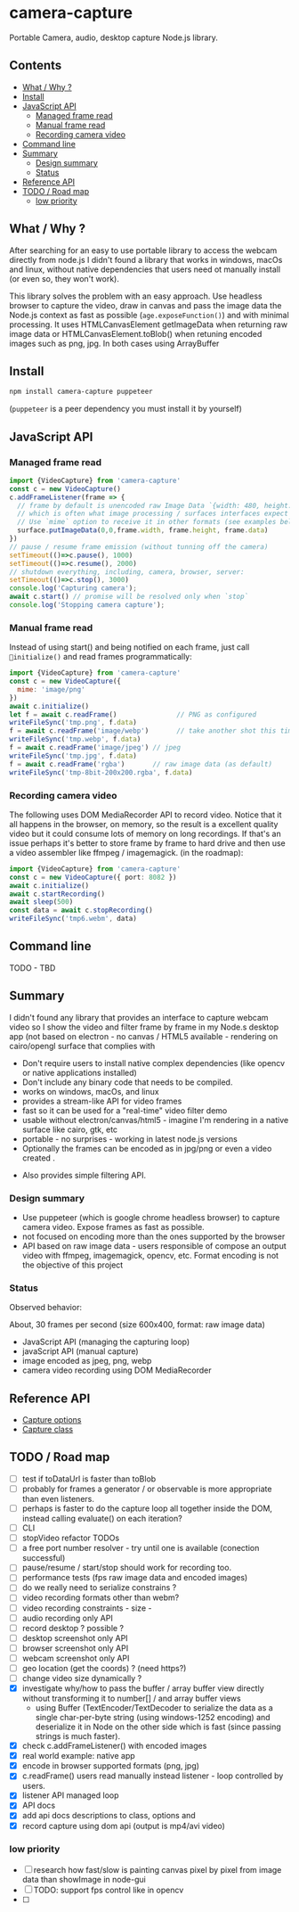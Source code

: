 # camera-capture

Portable Camera, audio, desktop capture Node.js library. 

## Contents

<!-- toc -->

- [What / Why ?](#what--why-)
- [Install](#install)
- [JavaScript API](#javascript-api)
  * [Managed frame read](#managed-frame-read)
  * [Manual frame read](#manual-frame-read)
  * [Recording camera video](#recording-camera-video)
- [Command line](#command-line)
- [Summary](#summary)
  * [Design summary](#design-summary)
  * [Status](#status)
- [Reference API](#reference-api)
- [TODO / Road map](#todo--road-map)
  * [low priority](#low-priority)

<!-- tocstop -->

## What / Why ?

After searching for an easy to use portable library to access the webcam directly from node.js I didn't found a library that works in windows, macOs and linux, without native dependencies that users need ot manually install (or even so, they won't work). 

This library solves the problem with an easy approach. Use headless browser to capture the video, draw in canvas and pass the image data  the Node.js context as fast as possible (`age.exposeFunction()`) and with minimal processing. It uses HTMLCanvasElement getImageData when returning raw image data or HTMLCanvasElement.toBlob() when retuning encoded images such as png, jpg. In both cases using ArrayBuffer
 
## Install

```sh
npm install camera-capture puppeteer
```

(`puppeteer` is a peer dependency you must install it by yourself)

## JavaScript API

### Managed frame read

```js
import {VideoCapture} from 'camera-capture'
const c = new VideoCapture()
c.addFrameListener(frame => {  
  // frame by default is unencoded raw Image Data `{width: 480, height: 320, data: UIntArray}``
  // which is often what image processing / surfaces interfaces expect for fast processing. 
  // Use `mime` option to receive it in other formats (see examples below)
  surface.putImageData(0,0,frame.width, frame.height, frame.data)
})
// pause / resume frame emission (without tunning off the camera)
setTimeout(()=>c.pause(), 1000)
setTimeout(()=>c.resume(), 2000)
// shutdown everything, including, camera, browser, server:
setTimeout(()=>c.stop(), 3000)
console.log('Capturing camera');
await c.start() // promise will be resolved only when `stop`
console.log('Stopping camera capture');
```

### Manual frame read

Instead of using start() and being notified on each frame, just call `initialize()` and read frames programmatically:

```js
import {VideoCapture} from 'camera-capture'
const c = new VideoCapture({
  mime: 'image/png'
})
await c.initialize()
let f = await c.readFrame()               // PNG as configured
writeFileSync('tmp.png', f.data)
f = await c.readFrame('image/webp')       // take another shot this time as webp image
writeFileSync('tmp.webp', f.data)
f = await c.readFrame('image/jpeg') // jpeg
writeFileSync('tmp.jpg', f.data)
f = await c.readFrame('rgba')       // raw image data (as default)
writeFileSync('tmp-8bit-200x200.rgba', f.data)
```

### Recording camera video

The following uses DOM MediaRecorder API to record video. Notice that it all happens in the browser, on memory, so the result is a excellent quality video but it could consume lots of memory on long recordings. If that's an issue perhaps it's better to store frame by frame to hard drive and then use a video assembler like ffmpeg / imagemagick. (in the roadmap):

```ts
import {VideoCapture} from 'camera-capture'
const c = new VideoCapture({ port: 8082 })
await c.initialize()
await c.startRecording()
await sleep(500)
const data = await c.stopRecording()
writeFileSync('tmp6.webm', data)
```

## Command line

TODO - TBD

## Summary

I didn't found any library that provides an interface to capture webcam video so I show the video and filter frame by frame in my Node.s desktop app (not based on electron - no canvas / HTML5 available - rendering on cairo/opengl surface that complies with

 * Don't require users to install native complex dependencies (like opencv or native applications installed)
 * Don't include any binary code that needs to be compiled. 
 * works on windows, macOs, and linux
 * provides a stream-like API for video frames
 * fast so it can be used for a "real-time" video filter demo
 * usable without electron/canvas/html5 - imagine I'm rendering in a native surface like cairo, gtk, etc
 * portable - no surprises - working in latest node.js versions
 * Optionally the frames can be encoded as in jpg/png or even a video created . 
 + Also provides simple filtering API.

### Design summary

 * Use puppeteer (which is google chrome headless browser) to capture camera video. Expose frames as fast as possible. 
 * not focused on encoding more than the ones supported by the browser
 * API based on raw image data - users responsible of compose an output video with ffmpeg, imagemagick, opencv, etc. Format encoding is not the objective of this project

### Status
 
Observed behavior: 

About, 30 frames per second (size  600x400, format: raw image data)

 * JavaScript API (managing the capturing loop)
 * javaScript API (manual capture) 
 * image encoded as jpeg, png, webp 
 * camera video recording using DOM MediaRecorder
## Reference API

* [Capture options](https://github.com/cancerberoSgx/camera-capture/blob/master/docs/interfaces/_capture_.captureoptions.md)
* [Capture class](https://github.com/cancerberoSgx/camera-capture/blob/master/docs/modules/_capture_.md)
 
## TODO / Road map
- [ ] test if toDataUrl is faster than toBlob
- [ ] probably for frames a generator / or observable is more appropriate than even listeners.
- [ ] perhaps is faster to do the capture loop all together inside the DOM, instead calling evaluate() on each iteration?
- [ ] CLI
- [ ] stopVideo refactor TODOs
- [ ] a free port number resolver - try until one is available (conection successful)
- [ ] pause/resume / start/stop should work for recording too. 
- [ ] performance tests (fps raw image data and encoded images)
- [ ] do we really need to serialize constrains ? 
- [ ] video recording formats other than webm?
- [ ] video recording constraints - size - 
- [ ] audio recording only API
- [ ] record desktop ? possible ?
- [ ] desktop screenshot only API
- [ ] browser screenshot only API
- [ ] webcam screenshot only API
- [ ] geo location (get the coords) ? (need https?)
- [ ] change video size dynamically ?
- [x] investigate why/how to pass the buffer / array buffer view  directly without transforming it to number[] / and array buffer views
  -  using Buffer (TextEncoder/TextDecoder to serialize the data as a single char-per-byte string (using windows-1252 encoding) and deserialize it in Node on the other side which is fast (since passing strings is much faster).
- [x] check c.addFrameListener() with encoded images
- [x] real world example: native app
- [x] encode in browser supported formats (png, jpg)
- [x] c.readFrame() users read manually instead listener - loop controlled by users.
- [x] listener API managed  loop
- [x] API docs
- [x] add api docs descriptions to class, options and
- [x] record capture using dom api (output is mp4/avi video)

### low priority
- [ ] research how fast/slow is painting canvas pixel by pixel from image data than showImage in node-gui
- [ ] TODO: support fps control like in opencv
- [ ]